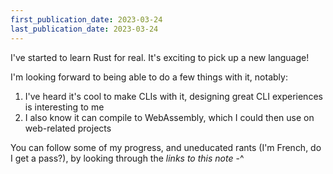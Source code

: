 ```yaml
---
first_publication_date: 2023-03-24
last_publication_date: 2023-03-24
---
```


I've started to learn Rust for real. It's exciting to pick up a new language!

I'm looking forward to being able to do a few things with it, notably:
1. I've heard it's cool to make CLIs with it, designing great CLI experiences is interesting to me
2. I also know it can compile to WebAssembly, which I could then use on web-related projects

You can follow some of my progress, and uneducated rants (I'm French, do I get a pass?), by looking through the *links to this note* -^

